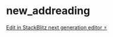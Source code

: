 # new_addreading

[Edit in StackBlitz next generation editor ⚡️](https://stackblitz.com/~/github.com/cnmzsjbz199328/new_addreading)
